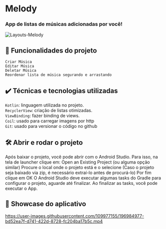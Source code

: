 # Melody

### App de listas de músicas adicionadas por você!

![Layouts-Melody](https://user-images.githubusercontent.com/109977155/196983370-422782c6-0abd-4355-a552-0c2daa03dfa0.png)

## 🔨 Funcionalidades do projeto

`Criar Música` <br>
`Editar Música` <br>
`Deletar Música` <br>
`Reordenar lista de música segurando e arrastando` <br>

## ✔️ Técnicas e tecnologias utilizadas

`Kotlin`: linguagem utilizada no projeto. <br>
`RecyclerView`: criação de listas otimizadas. <br>
`ViewBinding`: fazer binding de views. <br>
`Coil`: usado para carregar imagens por http <br>
`Git`: usado para versionar o código no github

## 🛠️ Abrir e rodar o projeto

Após baixar o projeto, você pode abrir com o Android Studio. Para isso, na tela de launcher clique em:
Open an Existing Project (ou alguma opção similar) Procure o local onde o projeto está e o selecione (Caso o projeto seja baixado via zip, é necessário extraí-lo antes de procurá-lo) Por fim clique em OK O Android Studio deve executar algumas tasks do Gradle para configurar o projeto, aguarde até finalizar. Ao finalizar as tasks, você pode executar o App.

## 🎥 Showcase do aplicativo
https://user-images.githubusercontent.com/109977155/196984977-bd52ea7f-d741-422d-8728-fc204ba17b5c.mp4
